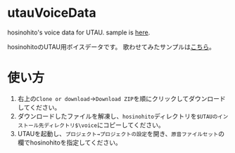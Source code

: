 # utauVoiceData
hosinohito's voice data for UTAU.
sample is [here](https://www.youtube.com/watch?v=R9rhAuGD5Ho).

hosinohitoのUTAU用ボイスデータです。
歌わせてみたサンプルは[こちら](https://www.youtube.com/watch?v=R9rhAuGD5Ho)。

# 使い方
1. 右上の`Clone or download`→`Download ZIP`を順にクリックしてダウンロードしてください。
1. ダウンロードしたファイルを解凍し、`hosinohito`ディレクトリを`$UTAUのインストール先ディレクトリ$\voice`にコピーしてください。 
1. UTAUを起動し、`プロジェクト→プロジェクトの設定`を開き、`原音ファイルセット`の欄でhosinohitoを指定してください。
